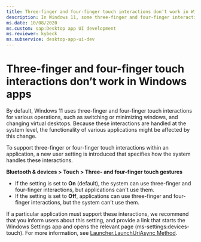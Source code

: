 ```yaml
---
title: Three-finger and four-finger touch interactions don’t work in Windows apps
description: In Windows 11, some three-finger and four-finger interactions are no longer usable by applications.
ms.date: 10/08/2020
ms.custom: sap:Desktop app UI development
ms.reviewer: kybeck
ms.subservice: desktop-app-ui-dev
---
```

# Three-finger and four-finger touch interactions don’t work in Windows apps

By default, Windows 11 uses three-finger and four-finger touch interactions for various operations, such as switching or minimizing windows, and changing virtual desktops. Because these interactions are handled at the system level, the functionality of various applications might be affected by this change.

To support three-finger or four-finger touch interactions within an application, a new user setting is introduced that specifies how the system handles these interactions.  

**Bluetooth & devices > Touch > Three- and four-finger touch gestures**

- If the setting is set to **On** (default), the system can use three-finger and four-finger interactions, but applications can't use them.
- If the setting is set to **Off**, applications can use three-finger and four-finger interactions, but the system can't use them.

If a particular application must support these interactions, we recommend that you inform users about this setting, and provide a link that starts the Windows Settings app and opens the relevant page (ms-settings:devices-touch). For more information, see [Launcher.LaunchUriAsync Method](/uwp/api/windows.system.launcher.launchuriasync?view=winrt-22000&preserve-view=true).
